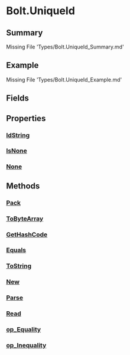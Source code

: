 # Bolt.UniqueId
## Summary
Missing File 'Types/Bolt.UniqueId_Summary.md'
## Example
Missing File 'Types/Bolt.UniqueId_Example.md'
## Fields
## Properties
### [IdString](Types/Bolt.UniqueId/P/IdString.md)
### [IsNone](Types/Bolt.UniqueId/P/IsNone.md)
### [None](Types/Bolt.UniqueId/P/None.md)
## Methods
### [Pack](Types/Bolt.UniqueId/M/Pack.md)
### [ToByteArray](Types/Bolt.UniqueId/M/ToByteArray.md)
### [GetHashCode](Types/Bolt.UniqueId/M/GetHashCode.md)
### [Equals](Types/Bolt.UniqueId/M/Equals.md)
### [ToString](Types/Bolt.UniqueId/M/ToString.md)
### [New](Types/Bolt.UniqueId/M/New.md)
### [Parse](Types/Bolt.UniqueId/M/Parse.md)
### [Read](Types/Bolt.UniqueId/M/Read.md)
### [op_Equality](Types/Bolt.UniqueId/M/op_Equality.md)
### [op_Inequality](Types/Bolt.UniqueId/M/op_Inequality.md)
